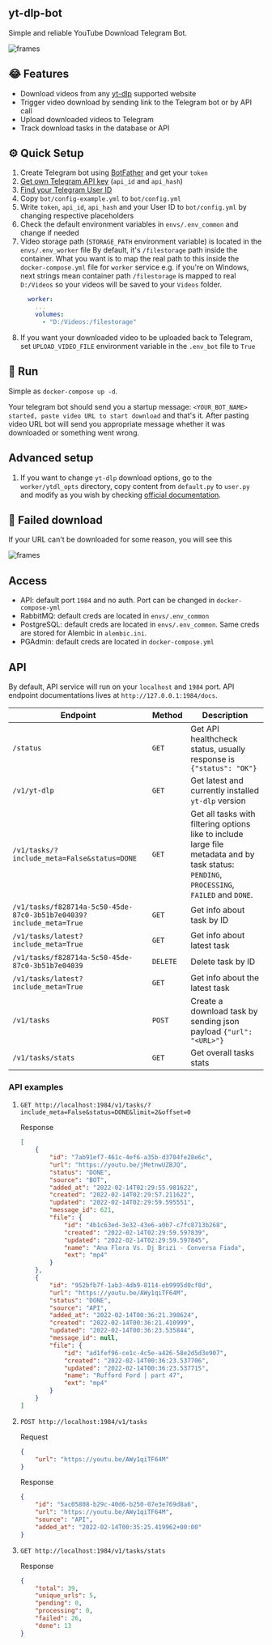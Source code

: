 ## yt-dlp-bot
Simple and reliable YouTube Download Telegram Bot.

![frames](assets/download_success.png)

## 😂 Features 
* Download videos from any [yt-dlp](https://github.com/yt-dlp/yt-dlp) supported website
* Trigger video download by sending link to the Telegram bot or by API call
* Upload downloaded videos to Telegram
* Track download tasks in the database or API

## ⚙ Quick Setup
1. Create Telegram bot using [BotFather](https://t.me/BotFather) and get your `token`
2. [Get own Telegram API key](https://my.telegram.org/apps) (`api_id` and `api_hash`)
3. [Find your Telegram User ID](https://stackoverflow.com/questions/32683992/find-out-my-own-user-id-for-sending-a-message-with-telegram-api)
4. Copy `bot/config-example.yml` to `bot/config.yml`
5. Write `token`, `api_id`, `api_hash` and your User ID to `bot/config.yml` by changing respective placeholders
6. Check the default environment variables in `envs/.env_common` and change if needed
7. Video storage path (`STORAGE_PATH` environment variable) is located in the `envs/.env_worker` file
By default, it's `/filestorage` path inside the container. What you want is to map the real path to this inside the `docker-compose.yml` file for `worker` service e.g.
if you're on Windows, next strings mean container path `/filestorage` is mapped to
real `D:/Videos` so your videos will be saved to your `Videos` folder.
   ```yml
     worker:
       ...
       volumes:
         - "D:/Videos:/filestorage"
   ```
8. If you want your downloaded video to be uploaded back to Telegram, set `UPLOAD_VIDEO_FILE`
environment variable in the `.env_bot` file to `True`

## 🏃 Run
Simple as `docker-compose up -d`. 

Your telegram bot should send you a startup message:
`<YOUR_BOT_NAME> started, paste video URL to start download` and that's it.
After pasting video URL bot will send you appropriate message whether it was downloaded or something went wrong.


## Advanced setup
1. If you want to change `yt-dlp` download options, go to the `worker/ytdl_opts`
directory, copy content from `default.py` to `user.py` and modify as you wish 
by checking [official documentation](https://github.com/timethrow/yt-dlp/blob/patch-1/README.md#embedding-yt-dlp).

## 🛑 Failed download
If your URL can't be downloaded for some reason, you will see this

![frames](assets/download_failed.png)

## Access
 - API: default port `1984` and no auth. Port can be changed in `docker-compose-yml`
 - RabbitMQ: default creds are located in `envs/.env_common`
 - PostgreSQL: default creds are located in `envs/.env_common`. Same creds are stored for Alembic in `alembic.ini`.
 - PGAdmin: default creds are located in `docker-compose.yml`

## API
By default, API service will run on your `localhost` and `1984` port.
API endpoint documentations lives at `http://127.0.0.1:1984/docs`.

| Endpoint | Method| Description|
|---|---|---|
| `/status` | `GET` | Get API healthcheck status, usually response is `{"status": "OK"}` |
| `/v1/yt-dlp` | `GET` | Get latest and currently installed `yt-dlp` version |
|`/v1/tasks/?include_meta=False&status=DONE`| `GET` | Get all tasks with filtering options like to include large file metadata and by task status: `PENDING`, `PROCESSING`, `FAILED` and `DONE`. |
| `/v1/tasks/f828714a-5c50-45de-87c0-3b51b7e04039?include_meta=True` | `GET` | Get info about task by ID |
| `/v1/tasks/latest?include_meta=True` | `GET` | Get info about latest task |
| `/v1/tasks/f828714a-5c50-45de-87c0-3b51b7e04039` | `DELETE` | Delete task by ID |
| `/v1/tasks/latest?include_meta=True` | `GET` | Get info about the latest task |
| `/v1/tasks` | `POST` | Create a download task by sending json payload `{"url": "<URL>"}` |
| `/v1/tasks/stats` | `GET` | Get overall tasks stats |

### API examples
1. `GET http://localhost:1984/v1/tasks/?include_meta=False&status=DONE&limit=2&offset=0`

    Response
    ```json
    [
        {
            "id": "7ab91ef7-461c-4ef6-a35b-d3704fe28e6c",
            "url": "https://youtu.be/jMetnwUZBJQ",
            "status": "DONE",
            "source": "BOT",
            "added_at": "2022-02-14T02:29:55.981622",
            "created": "2022-02-14T02:29:57.211622",
            "updated": "2022-02-14T02:29:59.595551",
            "message_id": 621,
            "file": {
                "id": "4b1c63ed-3e32-43e6-a0b7-c7fc8713b268",
                "created": "2022-02-14T02:29:59.597839",
                "updated": "2022-02-14T02:29:59.597845",
                "name": "Ana Flora Vs. Dj Brizi - Conversa Fiada",
                "ext": "mp4"
            }
        },
        {
            "id": "952bfb7f-1ab3-4db9-8114-eb9995d0cf8d",
            "url": "https://youtu.be/AWy1qiTF64M",
            "status": "DONE",
            "source": "API",
            "added_at": "2022-02-14T00:36:21.398624",
            "created": "2022-02-14T00:36:21.410999",
            "updated": "2022-02-14T00:36:23.535844",
            "message_id": null,
            "file": {
                "id": "ad1fef96-ce1c-4c5e-a426-58e2d5d3e907",
                "created": "2022-02-14T00:36:23.537706",
                "updated": "2022-02-14T00:36:23.537715",
                "name": "Rufford Ford | part 47",
                "ext": "mp4"
            }
        }
    ]
    ```
2. `POST http://localhost:1984/v1/tasks`

    Request
    ```json
    {
        "url": "https://youtu.be/AWy1qiTF64M"
    }
    ```
    Response
    ```json
    {
        "id": "5ac05808-b29c-40d6-b250-07e3e769d8a6",
        "url": "https://youtu.be/AWy1qiTF64M",
        "source": "API",
        "added_at": "2022-02-14T00:35:25.419962+00:00"
    }
    ```
3. `GET http://localhost:1984/v1/tasks/stats`

    Response
    ```json
    {
        "total": 39,
        "unique_urls": 5,
        "pending": 0,
        "processing": 0,
        "failed": 26,
        "done": 13
    }
    ```
